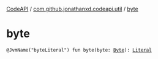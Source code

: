 [CodeAPI](../index.md) / [com.github.jonathanxd.codeapi.util](index.md) / [byte](.)

# byte

`@JvmName("byteLiteral") fun byte(byte: `[`Byte`](https://kotlinlang.org/api/latest/jvm/stdlib/kotlin/-byte/index.html)`): `[`Literal`](../com.github.jonathanxd.codeapi.literal/-literal/index.md)